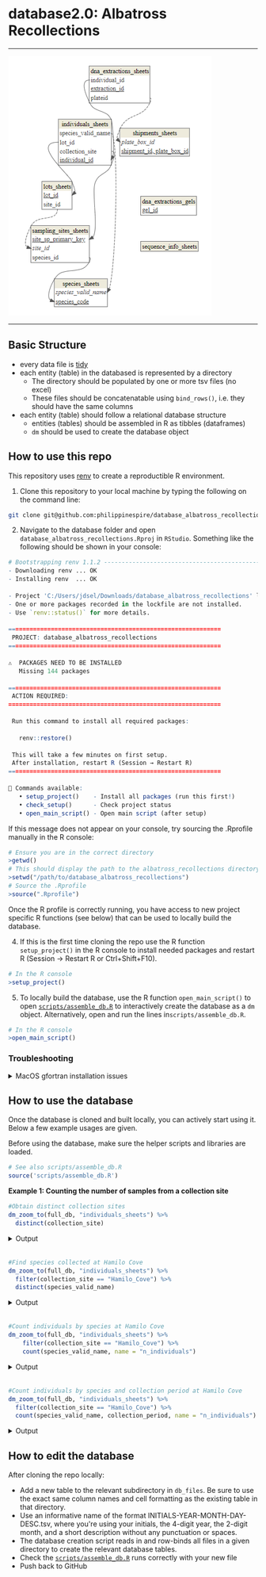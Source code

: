 # database2.0: Albatross Recollections

---

![](database_erd.png)

---

## Basic Structure
* every data file is [tidy](https://cran.r-project.org/web/packages/tidyr/vignettes/tidy-data.html)
* each entity (table) in the databased is represented by a directory
  * The directory should be populated by one or more tsv files (no excel)
  * These files should be concatenatable using `bind_rows()`, i.e. they should have the same columns
* each entity (table) should follow a relational database structure
  * entities (tables) should be assembled in R as tibbles (dataframes)
  * `dm` should be used to create the database object

## How to use this repo
This repository uses [renv](https://rstudio.github.io/renv/) to create a reproductible R environment. 


1. Clone this repository to your local machine by typing the following on the command line:
```bash
git clone git@github.com:philippinespire/database_albatross_recollections.git
```
2. Navigate to the database folder and open `database_albatross_recollections.Rproj` in `RStudio`. Something like the following should be shown in your console:
```r
# Bootstrapping renv 1.1.2 ---------------------------------------------------
- Downloading renv ... OK
- Installing renv  ... OK

- Project 'C:/Users/jdsel/Downloads/database_albatross_recollections' loaded. [renv 1.1.2]
- One or more packages recorded in the lockfile are not installed.
- Use `renv::status()` for more details.

============================================================
 PROJECT: database_albatross_recollections
============================================================

⚠️  PACKAGES NEED TO BE INSTALLED
   Missing 144 packages

============================================================
 ACTION REQUIRED:
============================================================

 Run this command to install all required packages:

   renv::restore()

 This will take a few minutes on first setup.
 After installation, restart R (Session → Restart R)
============================================================

📌 Commands available:
   • setup_project()    - Install all packages (run this first!)
   • check_setup()      - Check project status
   • open_main_script() - Open main script (after setup)
```
If this message does not appear on your console, try sourcing the .Rprofile manually in the R console:
```r
# Ensure you are in the correct directory
>getwd()
# This should display the path to the albatross_recollections directory. If not, set the directory manually:
>setwd("/path/to/database_albatross_recollections")
# Source the .Rprofile
>source(".Rprofile")
```
Once the R profile is correctly running, you have access to new project specific R functions (see below) that can be used to locally build the database.

4. If this is the first time cloning the repo use the R function `setup_project()` in the R console to install needed packages and restart R (Session → Restart R or Ctrl+Shift+F10).

```r
# In the R console
>setup_project()
```

5. To locally build the database, use the R function `open_main_script()` to open [`scripts/assemble_db.R`](scripts/assemble_db.R) to interactively create the database as a `dm` object. Alternatively, open and run the lines in`scripts/assemble_db.R`.

```r
# In the R console
>open_main_script()
```


### Troubleshooting

<details>
  <summary> MacOS gfortran installation issues </summary>
  If you are having issues installing packages due to gfortran related issues on Mac, try installing the latest version from https://mac.r-project.org/tools/.
</details>

## How to use the database
Once the database is cloned and built locally, you can actively start using it. Below a few example usages are given. 

Before using the database, make sure the helper scripts and libraries are loaded.

```r
# See also scripts/assemble_db.R
source('scripts/assemble_db.R')
```

**Example 1: Counting the number of samples from a collection site**


```r
#Obtain distinct collection sites
dm_zoom_to(full_db, "individuals_sheets") %>%
  distinct(collection_site)
```
<details>
  <summary>Output</summary>

```r
# A tibble: 105 × 1
   collection_site   
   <chr>             
 1 Port_Dupon        
 2 Cebu_Market       
 3 Ragay_River       
 4 Pasacao           
 5 Pandanan_Id       
 6 Puerto_Galera     
 7 Port_Caltom       
 8 Guijulugan_Beach  
 9 Bais_Bay_Anchorage
10 Hamilo_Cove       
# ℹ 95 more rows
```
</details>
<br>

```r
#Find species collected at Hamilo Cove
dm_zoom_to(full_db, "individuals_sheets") %>%
  filter(collection_site == "Hamilo_Cove") %>%
  distinct(species_valid_name)
```

<details>
  <summary>Output</summary>

```r
# A tibble: 7 × 1
  species_valid_name         
  <chr>                      
1 Atherinomorus_duodecimalis 
2 Atherinomorus_endrachtensis
3 Ambassis_urotaenia         
4 Gazza_minuta               
5 Hypoatherina_temminckii    
6 Equulites_leuciscus        
7 Spratelloides_delicatulus  
```
</details>

<br>

```r
#Count individuals by species at Hamilo Cove
dm_zoom_to(full_db, "individuals_sheets") %>%
    filter(collection_site == "Hamilo_Cove") %>%
    count(species_valid_name, name = "n_individuals")
```
<details>
  <summary>Output</summary>

```r
# A tibble: 7 × 2
  species_valid_name          n_individuals
  <chr>                               <int>
1 Ambassis_urotaenia                     96
2 Atherinomorus_duodecimalis            192
3 Atherinomorus_endrachtensis            60
4 Equulites_leuciscus                    32
5 Gazza_minuta                           96
6 Hypoatherina_temminckii                96
7 Spratelloides_delicatulus              96
```
</details>
<br>

```r
#Count individuals by species and collection period at Hamilo Cove
dm_zoom_to(full_db, "individuals_sheets") %>%
  filter(collection_site == "Hamilo_Cove") %>%
  count(species_valid_name, collection_period, name = "n_individuals")
```

<details>
  <summary>Output</summary>

```r
# A tibble: 8 × 3
  species_valid_name          collection_period n_individuals
  <chr>                       <chr>                     <int>
1 Ambassis_urotaenia          Contemporary                 96
2 Atherinomorus_duodecimalis  Albatross                    96
3 Atherinomorus_duodecimalis  Contemporary                 96
4 Atherinomorus_endrachtensis Albatross                    60
5 Equulites_leuciscus         Albatross                    32
6 Gazza_minuta                Albatross                    96
7 Hypoatherina_temminckii     Contemporary                 96
8 Spratelloides_delicatulus   Contemporary                 96
```
</details>

## How to edit the database
After cloning the repo locally:
* Add a new table to the relevant subdirectory in `db_files`. Be sure to use the exact same column names and cell formatting as the existing table in that directory. 
* Use an informative name of the format INITIALS-YEAR-MONTH-DAY-DESC.tsv, where you're using your initials, the 4-digit year, the 2-digit month, and a short description without any punctuation or spaces.
* The database creation script reads in and row-binds all files in a given directory to create the relevant database tables.
* Check the [`scripts/assemble_db.R`](scripts/assemble_db.R) runs correctly with your new file
* Push back to GitHub

